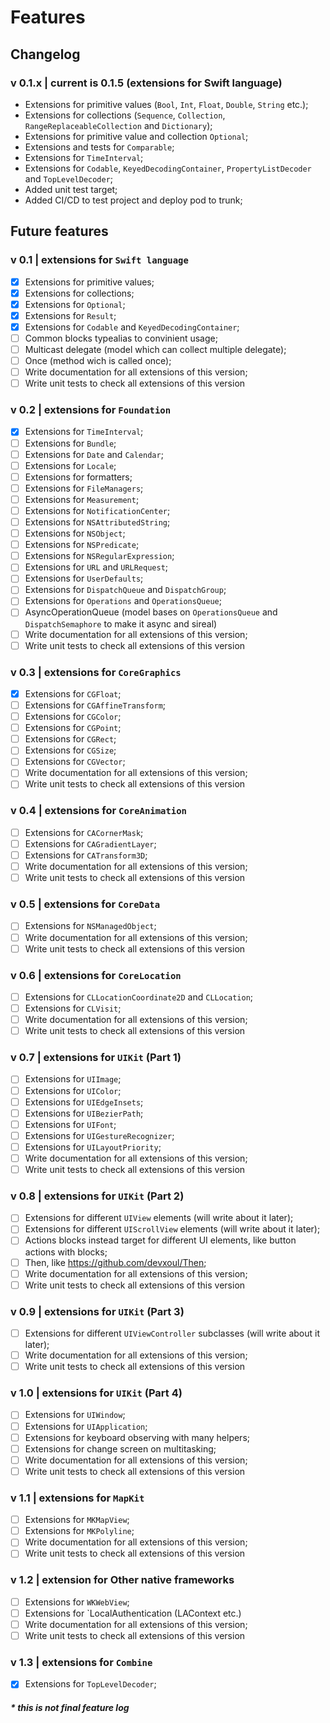 #  Features

## Changelog

### v 0.1.x | current is 0.1.5 (extensions for Swift language)
- Extensions for primitive values (`Bool`, `Int`, `Float`, `Double`, `String` etc.);
- Extensions for collections (`Sequence`, `Collection`, `RangeReplaceableCollection` and `Dictionary`);
- Extensions for primitive value and collection `Optional`;
- Extensions and tests for `Comparable`;
- Extensions for `TimeInterval`;
- Extensions for `Codable`, `KeyedDecodingContainer`, `PropertyListDecoder` and `TopLevelDecoder`;
- Added unit test target;
- Added CI/CD to test project and deploy pod to trunk;

## Future features

### v 0.1 | extensions for `Swift language`
- [X] Extensions for primitive values;
- [X] Extensions for collections;
- [X] Extensions for `Optional`;
- [X] Extensions for `Result`;
- [X] Extensions for `Codable` and `KeyedDecodingContainer`;
- [ ] Common blocks typealias to convinient usage;
- [ ] Multicast delegate (model which can collect multiple delegate);
- [ ] Once (method wich is called once);
- [ ] Write documentation for all extensions of this version;
- [ ] Write unit tests to check all extensions of this version

### v 0.2 | extensions for `Foundation`
- [X] Extensions for `TimeInterval`;
- [ ] Extensions for `Bundle`;
- [ ] Extensions for `Date` and `Calendar`;
- [ ] Extensions for `Locale`;
- [ ] Extensions for formatters;
- [ ] Extensions for `FileManagers`;
- [ ] Extensions for `Measurement`;
- [ ] Extensions for `NotificationCenter`;
- [ ] Extensions for `NSAttributedString`;
- [ ] Extensions for `NSObject`;
- [ ] Extensions for `NSPredicate`;
- [ ] Extensions for `NSRegularExpression`;
- [ ] Extensions for `URL` and `URLRequest`;
- [ ] Extensions for `UserDefaults`;
- [ ] Extensions for `DispatchQueue` and `DispatchGroup`;
- [ ] Extensions for `Operations` and `OperationsQueue`;
- [ ] AsyncOperationQueue (model bases on `OperationsQueue` and `DispatchSemaphore` to make it async and sireal)
- [ ] Write documentation for all extensions of this version;
- [ ] Write unit tests to check all extensions of this version

### v 0.3 | extensions for `CoreGraphics`
- [X] Extensions for `CGFloat`;
- [ ] Extensions for `CGAffineTransform`;
- [ ] Extensions for `CGColor`;
- [ ] Extensions for `CGPoint`;
- [ ] Extensions for `CGRect`;
- [ ] Extensions for `CGSize`;
- [ ] Extensions for `CGVector`;
- [ ] Write documentation for all extensions of this version;
- [ ] Write unit tests to check all extensions of this version

### v 0.4 | extensions for `CoreAnimation`
- [ ] Extensions for `CACornerMask`;
- [ ] Extensions for `CAGradientLayer`;
- [ ] Extensions for `CATransform3D`;
- [ ] Write documentation for all extensions of this version;
- [ ] Write unit tests to check all extensions of this version

### v 0.5 | extensions for `CoreData`
- [ ] Extensions for `NSManagedObject`;
- [ ] Write documentation for all extensions of this version;
- [ ] Write unit tests to check all extensions of this version

### v 0.6 | extensions for `CoreLocation`
- [ ] Extensions for `CLLocationCoordinate2D` and `CLLocation`;
- [ ] Extensions for `CLVisit`;
- [ ] Write documentation for all extensions of this version;
- [ ] Write unit tests to check all extensions of this version

### v 0.7 | extensions for `UIKit` (Part 1)
- [ ] Extensions for `UIImage`;
- [ ] Extensions for `UIColor`;
- [ ] Extensions for `UIEdgeInsets`;
- [ ] Extensions for `UIBezierPath`;
- [ ] Extensions for `UIFont`;
- [ ] Extensions for `UIGestureRecognizer`;
- [ ] Extensions for `UILayoutPriority`;
- [ ] Write documentation for all extensions of this version;
- [ ] Write unit tests to check all extensions of this version

### v 0.8 | extensions for `UIKit` (Part 2)
- [ ] Extensions for different `UIView` elements (will write about it later);
- [ ] Extensions for different `UIScrollView` elements (will write about it later);
- [ ] Actions blocks instead target for different UI elements, like button actions with blocks;
- [ ] Then, like https://github.com/devxoul/Then;
- [ ] Write documentation for all extensions of this version;
- [ ] Write unit tests to check all extensions of this version

### v 0.9 | extensions for `UIKit` (Part 3)
- [ ] Extensions for different `UIViewController` subclasses (will write about it later);
- [ ] Write documentation for all extensions of this version;
- [ ] Write unit tests to check all extensions of this version

### v 1.0 | extensions for `UIKit` (Part 4)
- [ ] Extensions for `UIWindow`;
- [ ] Extensions for `UIApplication`;
- [ ] Extensions for keyboard observing with many helpers;
- [ ] Extensions for change screen on multitasking;
- [ ] Write documentation for all extensions of this version;
- [ ] Write unit tests to check all extensions of this version

### v 1.1 | extensions for `MapKit`
- [ ] Extensions for `MKMapView`;
- [ ] Extensions for `MKPolyline`;
- [ ] Write documentation for all extensions of this version;
- [ ] Write unit tests to check all extensions of this version

### v 1.2 | extension for Other native frameworks
- [ ] Extensions for `WKWebView`;
- [ ] Extensions for `LocalAuthentication (LAContext etc.)
- [ ] Write documentation for all extensions of this version;
- [ ] Write unit tests to check all extensions of this version

### v 1.3 | extensions for `Combine`
- [X] Extensions for `TopLevelDecoder`;


##### * this is not final feature log
